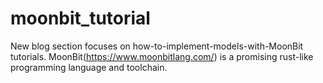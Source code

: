 # moonbit_tutorial
New blog section focuses on how-to-implement-models-with-MoonBit tutorials.
MoonBit(https://www.moonbitlang.com/) is a promising rust-like programming language and toolchain.

